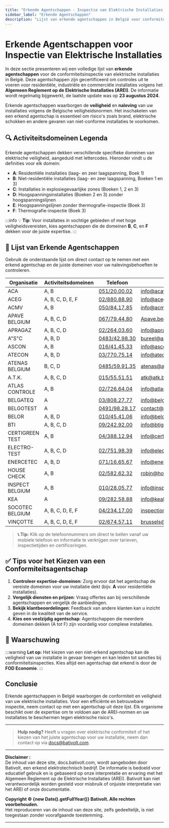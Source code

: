 ```yaml
---
title: "Erkende Agentschappen - Inspectie van Elektrische Installaties in België"
sidebar_label: "Erkende Agentschappen"
description: "Lijst van erkende agentschappen in België voor conformiteitsinspectie van elektrische installaties. Vind gecertificeerde organisaties om veiligheid en naleving van AREI-normen te garanderen."
---
```


# Erkende Agentschappen voor Inspectie van Elektrische Installaties

In deze sectie presenteren wij een volledige lijst van **erkende agentschappen** voor de conformiteitsinspectie van elektrische installaties in België. Deze agentschappen zijn gecertificeerd om controles uit te voeren voor residentiële, industriële en commerciële installaties volgens het **Algemeen Reglement op de Elektrische Installaties (AREI)**. De informatie wordt regelmatig bijgewerkt, de laatste update was op **23 augustus 2024**.

Erkende agentschappen waarborgen de **veiligheid** en **naleving** van uw installaties volgens de Belgische veiligheidsnormen. Het inschakelen van een erkend agentschap is essentieel om risico's zoals brand, elektrische schokken en andere gevaren van niet-conforme installaties te voorkomen.

## 🔍 Activiteitsdomeinen Legenda

Erkende agentschappen dekken verschillende specifieke domeinen van elektrische veiligheid, aangeduid met lettercodes. Hieronder vindt u de definities voor elk domein:

- **A**: Residentiële installaties (laag- en zeer laagspanning, Boek 1)
- **B**: Niet-residentiële installaties (laag- en zeer laagspanning, Boeken 1 en 3)
- **C**: Installaties in explosiegevaarlijke zones (Boeken 1, 2 en 3)
- **D**: Hoogspanningsinstallaties (Boeken 2 en 3) zonder hoogspanningslijnen
- **E**: Hoogspanningslijnen zonder thermografie-inspectie (Boek 3)
- **F**: Thermografie-inspectie (Boek 3)

:::info
💡 **Tip**: Voor installaties in vochtige gebieden of met hoge veiligheidsvereisten, kies agentschappen die de domeinen **B**, **C**, en **F** dekken voor de juiste expertise.
:::


## 📜 Lijst van Erkende Agentschappen

Gebruik de onderstaande lijst om direct contact op te nemen met een erkend agentschap en de juiste domeinen voor uw nalevingsbehoeften te controleren.

| Organisatie        | Activiteitsdomeinen   | Telefoon                                                                                                                                             | E-mail                          | Website                |
|------------------|----------------------|--------------------------------------------------------------------------------------------------------------------------------------------------------|--------------------------------|-------------------------------|
| ACA              | A, B                 | [051/20.00.02](tel:051200002)                                                                                                                          | info@acavzw.be                 | [acavzw.be](https://www.acavzw.be)                  |
| ACEG             | A, B, C, D, E, F     | [02/880.88.90](tel:028808890)                                                                                                                          | info@aceg.be                   | [aceg.be](https://www.aceg.be)                     |
| ACMV             | A, B                 | [050/84.17.85](tel:050841785)                                                                                                                          | info@acmv-vzw.be               | [acmv-vzw.be](https://www.acmv-vzw.be)             |
| APAVE BELGIUM    | A, B, C, D           | [067/79.44.80](tel:067794480)                                                                                                                          | Apave.be@apave.com            | [apave.com](https://www.apave.com)                  |
| APRAGAZ          | A, B, C, D           | [02/264.03.60](tel:022640360)                                                                                                                          | info@apragaz.com              | [apragaz.com](https://www.apragaz.com)              |
| A"S"C            | A, B, D              | [0483/42.98.30](tel:0483429830)                                                                                                                        | bureel@asc-controle.be        | [asc-controle.be](https://www.asc-controle.be)      |
| ASCON            | A, B                 | [016/41.45.33](tel:016414533)                                                                                                                          | info@asconvzw.be              | [asconvzw.be](https://www.asconvzw.be)              |
| ATECON           | A, B, D              | [03/770.75.14](tel:037707514)                                                                                                                          | info@atecon.be                | [atecon.be](https://www.atecon.be)                  |
| ATENAS BELGIUM   | B, C, D              | [0485/59.91.35](tel:0485599135)                                                                                                                        | atenas@atenas.be              | [atenas.be](https://www.atenas.be)                  |
| A.T.K.           | A, B, C, D           | [015/55.51.51](tel:015555151)                                                                                                                          | atk@atk.be                    | [atk.be](https://www.atk.be)                          |
| ATLAS CONTROLE   | A, B                 | [02/726.64.04](tel:027266404)                                                                                                                          | info@atlascontrole.be          | [atlascontrole.be](https://www.atlascontrole.be)     |
| BELGATEQ         | A                    | [03/808.27.77](tel:038082777)                                                                                                                          | info@belgateq.be              | [belgateq.be](https://www.belgateq.be)              |
| BELGOTEST        | A                    | [0491/98.28.17](tel:0491982817)                                                                                                                        | contact@belgotest.be          | [belgotest.be](https://www.belgotest.be)            |
| BELOR            | A, B, D              | [010/45.41.06](tel:010454106)                                                                                                                          | info@belor.be                  | [belor.be](https://www.belor.be)                      |
| BTI              | A, B, C, D           | [09/242.92.00](tel:092429200)                                                                                                                          | info@btigroup.be              | [btigroup.be](https://www.btigroup.be)              |
| CERTIGREEN TEST  | A, B                 | [04/388.12.94](tel:043881294)                                                                                                                          | info@certigreen.be            | [certigreen.be](https://www.certigreen.be)          |
| ELECTRO-TEST     | A, B, C, D           | [02/751.98.39](tel:027519839)                                                                                                                          | info@electro-test.be          | [electro-test.be](https://www.electro-test.be)      |
| ENERCETEC        | A, B, D              | [071/16.65.67](tel:071166567)                                                                                                                          | info@enercetec.be             | [enercetec.be](https://www.enercetec.be)            |
| HOUSE CHECK      | A, B                 | [02/582.62.32](tel:025826232)                                                                                                                          | robin@housecheck.be           | [housecheck.be](https://www.housecheck.be)          |
| INSPECT BELGIUM  | A, B                 | [010/28.05.77](tel:010280577)                                                                                                                          | info@inspectbelgium.be        | [inspectbelgium.be](https://www.inspectbelgium.be)  |
| KEA              | A                    | [09/282.58.88](tel:092825888)                                                                                                                          | info@keakeuringen.be          | [keakeuringen.be](https://www.keakeuringen.be)     |
| SOCOTEC BELGIUM  | A, B, C, D, E, F     | [04/234.17.00](tel:042341700)                                                                                                                          | inspection.belgium@socotec.com | [socotec.com](https://www.socotec.com)              |
| VINÇOTTE         | A, B, C, D, E, F     | [02/674.57.11](tel:026745711)                                                                                                                          | brussels@vincotte.be          | [vincotte.be](https://www.vincotte.be)              |

> **📞 Tip:** Klik op de telefoonnummers om direct te bellen vanaf uw mobiele telefoon en informatie te verkrijgen over tarieven, inspectietijden en certificeringen.

## ✅ Tips voor het Kiezen van een Conformiteitsagentschap

1. **Controleer expertise-domeinen**: Zorg ervoor dat het agentschap de vereiste domeinen voor uw installatie dekt (bijv. **A** voor residentiële installaties).
2. **Vergelijk diensten en prijzen**: Vraag offertes aan bij verschillende agentschappen en vergelijk de aanbiedingen.
3. **Bekijk klantbeoordelingen**: Feedback van andere klanten kan u inzicht geven in de kwaliteit van de service.
4. **Kies een veelzijdig agentschap**: Agentschappen die meerdere domeinen dekken (A tot F) zijn voordelig voor complexe installaties.

## 📢 Waarschuwing

:::warning
**Let op:** Het kiezen van een niet-erkend agentschap kan de veiligheid van uw installatie in gevaar brengen en kan leiden tot sancties bij conformiteitsinspecties. Kies altijd een agentschap dat erkend is door de **FOD Economie**.
:::

## Conclusie

Erkende agentschappen in België waarborgen de conformiteit en veiligheid van uw elektrische installaties. Voor een efficiënte en betrouwbare inspectie, neem contact op met een agentschap uit deze lijst. Elk organisme beschikt over de expertise om te voldoen aan de AREI-normen en uw installaties te beschermen tegen elektrische risico's.

---

> **Hulp nodig?** Heeft u vragen over elektrische conformiteit of het kiezen van het juiste agentschap voor uw installatie, neem dan contact op via [docs@bativolt.com](mailto:docs@bativolt.com).

---

**Disclaimer :**  
De inhoud van deze site, docs.bativolt.com, wordt aangeboden door Bativolt, een erkend elektrotechnisch bedrijf. De informatie is bedoeld voor educatief gebruik en is gebaseerd op onze interpretatie en ervaring met het Algemeen Reglement op de Elektrische Installaties (AREI). Bativolt kan niet verantwoordelijk worden gesteld voor misbruik of onjuiste interpretatie van het AREI of onze documentatie.

**Copyright © {new Date().getFullYear()} Bativolt. Alle rechten voorbehouden.**  
Het reproduceren van de inhoud van deze site, zelfs gedeeltelijk, is niet toegestaan zonder voorafgaande toestemming.

---


